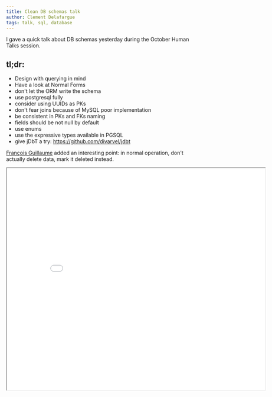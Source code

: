 ```yaml
---
title: Clean DB schemas talk
author: Clement Delafargue
tags: talk, sql, database
---
```


I gave a quick talk about DB schemas yesterday during the October Human Talks
session.

## tl;dr:

 - Design with querying in mind
 - Have a look at Normal Forms
 - don't let the ORM write the schema
 - use postgresql fully
 - consider using UUIDs as PKs
 - don't fear joins because of MySQL poor implementation
 - be consistent in PKs and FKs naming
 - fields should be not null by default
 - use enums
 - use the expressive types available in PGSQL
 - give jDbT a try: <https://github.com/divarvel/jdbt>

[François Guillaume](https://twitter.com/fgribreau) added an interesting point: in normal operation, don't
actually delete data, mark it deleted instead.

<iframe width="700" height="600" src="/files/embedder.html#db-schemas.html" allowfullscreen />

Download the [slides in HTML](/files/db-schemas.html).

The [source files](https://github.com/divarvel/db-schema-talk) are on GitHub

